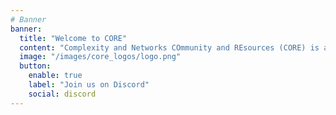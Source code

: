 ```yaml
---
# Banner
banner:
  title: "Welcome to CORE"
  content: "Complexity and Networks COmmunity and REsources (CORE) is an umbrella organization that aims to gather <u>[resources](/resources)</u> and <u>[events](/calendar)</u> directed to the Complexity and Network Science community. "
  image: "/images/core_logos/logo.png"
  button:
    enable: true
    label: "Join us on Discord"
    social: discord
---
```

